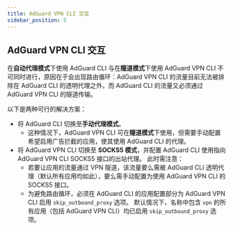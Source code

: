 ```yaml
---
title: AdGuard VPN CLI 交互
sidebar_position: 5
---
```


## AdGuard VPN CLI 交互

在**自动代理模式**下使用 AdGuard CLI 与在**隧道模式**下使用 AdGuard VPN CLI 不可同时进行，原因在于会出现路由循环：AdGuard VPN CLI 的流量目前无法被排除在 AdGuard CLI 的透明代理之外，而 AdGuard CLI 的流量又必须通过 AdGuard VPN CLI 的隧道传输。

以下是两种可行的解决方案：

- 将 AdGuard CLI 切换至**手动代理模式**。
  - 这种情况下，AdGuard VPN CLI 可在**隧道模式**下使用，但需要手动配置希望启用广告拦截的应用，使其使用 AdGuard CLI 的代理。
- 将 AdGuard VPN CLI 切换至 **SOCKS5 模式**，并配置 AdGuard CLI 使用指向 AdGuard VPN CLI SOCKS5 接口的出站代理。 此时需注意：
  - 若要让应用的流量通过 VPN 隧道，该流量要么需被 AdGuard CLI 透明代理（默认所有应用均如此），要么需手动配置为使用 AdGuard VPN CLI 的 SOCKS5 接口。
  - 为避免路由循环，必须在 AdGuard CLI 的应用配置部分为 AdGuard VPN CLI 启用 `skip_outbound_proxy` 选项。 默认情况下，名称中包含 `vpn` 的所有应用（包括 AdGuard VPN CLI）均已启用 `skip_outbound_proxy` 选项。

